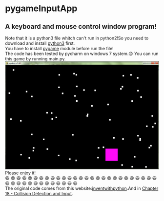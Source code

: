 # pygameInputApp
## A keyboard and mouse control window program!<br>
Note that it is a python3 file whitch can't run in python2!So you need to download and install [python3](https://www.python.org/downloads/release/python-360/) first.<br>
You have to install [pygame](http://www.lfd.uci.edu/~gohlke/pythonlibs/#pygame) module before run the file!<br>
The code has been tested by pycharm on windows 7 system.😊 You can run this game by running main.py. <br>
![](https://github.com/Nick-Aaron/pygameInputApp/blob/master/picture.png)<br>
Please enjoy it!<br>
 :satisfied: :satisfied: :satisfied: :satisfied: :satisfied: :satisfied: :satisfied: :satisfied: :satisfied: :satisfied: :satisfied: :satisfied: :satisfied: :satisfied: :satisfied: :satisfied: :satisfied: :satisfied: :satisfied: :satisfied: :satisfied: :satisfied: :satisfied: :satisfied: :satisfied: :satisfied: :satisfied: :satisfied: :satisfied: :satisfied: :satisfied: :satisfied: :satisfied: :satisfied: :satisfied: :satisfied: :satisfied: :satisfied: :satisfied: :satisfied: <br>
The original code comes from this website:[inventwithpython](http://inventwithpython.com/chapters/).And in  [Chapter 18 - Collision Detection and Input](http://inventwithpython.com/chapter18.html).<br>
